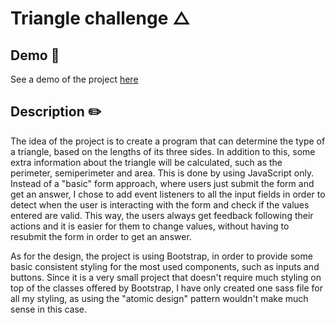 # Triangle challenge △

## Demo 👀
See a demo of the project [here](http://teonaandreea.dk/triangle-challenge/)

## Description ✏️

The idea of the project is to create a program that can determine the type of a triangle, based on the lengths of its three sides. In addition to this, some extra information about the triangle will be calculated, such as the perimeter, semiperimeter and area. This is done by using JavaScript only. Instead of a "basic" form approach, where users just submit the form and get an answer, I chose to add event listeners to all the input fields in order to detect when the user is interacting with the form and check if the values entered are valid. This way, the users always get feedback following their actions and it is easier for them to change values, without having to resubmit the form in order to get an answer.

As for the design, the project is using Bootstrap, in order to provide some basic consistent styling for the most used components, such as inputs and buttons. Since it is a very small project that doesn't require much styling on top of the classes offered by Bootstrap, I have only created one sass file for all my styling, as using the "atomic design" pattern wouldn't make much sense in this case.
